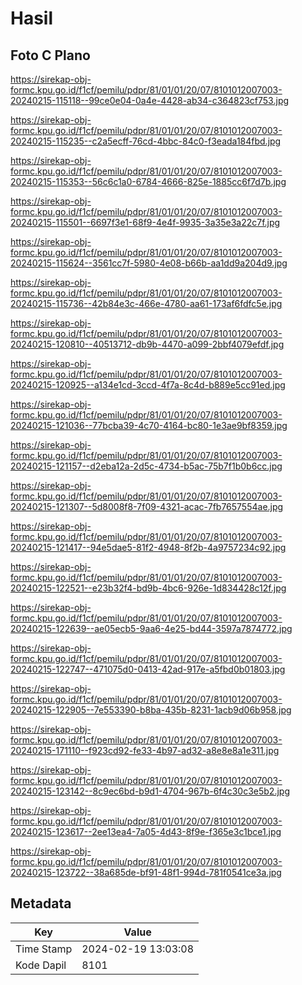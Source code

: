 # Hasil

## Foto C Plano

https://sirekap-obj-formc.kpu.go.id/f1cf/pemilu/pdpr/81/01/01/20/07/8101012007003-20240215-115118--99ce0e04-0a4e-4428-ab34-c364823cf753.jpg

https://sirekap-obj-formc.kpu.go.id/f1cf/pemilu/pdpr/81/01/01/20/07/8101012007003-20240215-115235--c2a5ecff-76cd-4bbc-84c0-f3eada184fbd.jpg

https://sirekap-obj-formc.kpu.go.id/f1cf/pemilu/pdpr/81/01/01/20/07/8101012007003-20240215-115353--56c6c1a0-6784-4666-825e-1885cc6f7d7b.jpg

https://sirekap-obj-formc.kpu.go.id/f1cf/pemilu/pdpr/81/01/01/20/07/8101012007003-20240215-115501--6697f3e1-68f9-4e4f-9935-3a35e3a22c7f.jpg

https://sirekap-obj-formc.kpu.go.id/f1cf/pemilu/pdpr/81/01/01/20/07/8101012007003-20240215-115624--3561cc7f-5980-4e08-b66b-aa1dd9a204d9.jpg

https://sirekap-obj-formc.kpu.go.id/f1cf/pemilu/pdpr/81/01/01/20/07/8101012007003-20240215-115736--42b84e3c-466e-4780-aa61-173af6fdfc5e.jpg

https://sirekap-obj-formc.kpu.go.id/f1cf/pemilu/pdpr/81/01/01/20/07/8101012007003-20240215-120810--40513712-db9b-4470-a099-2bbf4079efdf.jpg

https://sirekap-obj-formc.kpu.go.id/f1cf/pemilu/pdpr/81/01/01/20/07/8101012007003-20240215-120925--a134e1cd-3ccd-4f7a-8c4d-b889e5cc91ed.jpg

https://sirekap-obj-formc.kpu.go.id/f1cf/pemilu/pdpr/81/01/01/20/07/8101012007003-20240215-121036--77bcba39-4c70-4164-bc80-1e3ae9bf8359.jpg

https://sirekap-obj-formc.kpu.go.id/f1cf/pemilu/pdpr/81/01/01/20/07/8101012007003-20240215-121157--d2eba12a-2d5c-4734-b5ac-75b7f1b0b6cc.jpg

https://sirekap-obj-formc.kpu.go.id/f1cf/pemilu/pdpr/81/01/01/20/07/8101012007003-20240215-121307--5d8008f8-7f09-4321-acac-7fb7657554ae.jpg

https://sirekap-obj-formc.kpu.go.id/f1cf/pemilu/pdpr/81/01/01/20/07/8101012007003-20240215-121417--94e5dae5-81f2-4948-8f2b-4a9757234c92.jpg

https://sirekap-obj-formc.kpu.go.id/f1cf/pemilu/pdpr/81/01/01/20/07/8101012007003-20240215-122521--e23b32f4-bd9b-4bc6-926e-1d834428c12f.jpg

https://sirekap-obj-formc.kpu.go.id/f1cf/pemilu/pdpr/81/01/01/20/07/8101012007003-20240215-122639--ae05ecb5-9aa6-4e25-bd44-3597a7874772.jpg

https://sirekap-obj-formc.kpu.go.id/f1cf/pemilu/pdpr/81/01/01/20/07/8101012007003-20240215-122747--471075d0-0413-42ad-917e-a5fbd0b01803.jpg

https://sirekap-obj-formc.kpu.go.id/f1cf/pemilu/pdpr/81/01/01/20/07/8101012007003-20240215-122905--7e553390-b8ba-435b-8231-1acb9d06b958.jpg

https://sirekap-obj-formc.kpu.go.id/f1cf/pemilu/pdpr/81/01/01/20/07/8101012007003-20240215-171110--f923cd92-fe33-4b97-ad32-a8e8e8a1e311.jpg

https://sirekap-obj-formc.kpu.go.id/f1cf/pemilu/pdpr/81/01/01/20/07/8101012007003-20240215-123142--8c9ec6bd-b9d1-4704-967b-6f4c30c3e5b2.jpg

https://sirekap-obj-formc.kpu.go.id/f1cf/pemilu/pdpr/81/01/01/20/07/8101012007003-20240215-123617--2ee13ea4-7a05-4d43-8f9e-f365e3c1bce1.jpg

https://sirekap-obj-formc.kpu.go.id/f1cf/pemilu/pdpr/81/01/01/20/07/8101012007003-20240215-123722--38a685de-bf91-48f1-994d-781f0541ce3a.jpg


## Metadata

| Key        | Value               |
| ---------- | ------------------- |
| Time Stamp | 2024-02-19 13:03:08 |
| Kode Dapil | 8101                |



